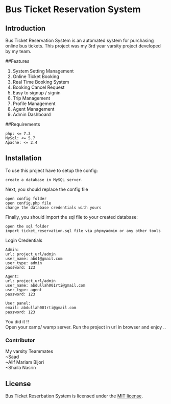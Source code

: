 # Bus Ticket Reservation System



## Introduction

Bus Ticket Reservation System is an automated system for purchasing online bus tickets.
This project was my 3rd year varsity project developed by my team.  

##Features
1. System Setting Management
2. Online Ticket Booking
3. Real Time Booking System 
5. Booking Cancel Request
6. Easy to signup / signin
7. Trip Management
8. Profile Management
9. Agent Management
10. Admin Dashboard


##Requirements

    php: <= 7.3
    MySql: <= 5.7
    Apache: <= 2.4

## Installation

To use this project have to setup the config:

    create a database in MySQL server.

Next, you should replace the config file

    open config folder
    open config.php file
    change the database credentials with yours

Finally, you should import the sql file to your created database:

    open the sql folder
    import ticket_reservation.sql file via phpmyadmin or any other tools

Login Credentials

    Admin:
    url: project_url/admin
    user_name: abd1@gmail.com
    user_type: admin
    password: 123
    
    Agent:
    url: project_url/admin
    user_name: abdullah001rti@gmail.com
    user_type: agent
    password: 123
    
    User panel:
    email: abdullah001rti@gmail.com
    password: 123

You did it !!  
Open your xamp/ wamp server. Run the project in url in browser and enjoy ..

### Contributor
My varsity Teammates  
~Saad  
~Alif Mariam Bijori  
~Shaila Nasrin

## License

Bus Ticket Reserbation System is licensed under the [MIT license](LICENSE.md).

